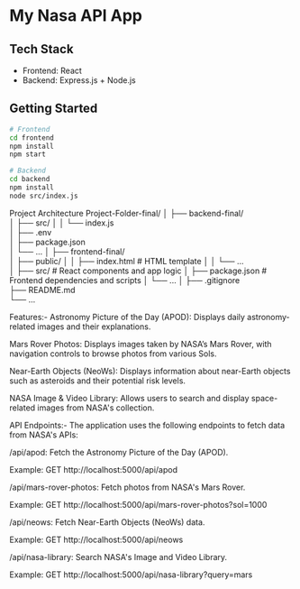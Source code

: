 # My Nasa API App 

## Tech Stack
- Frontend: React
- Backend: Express.js + Node.js

## Getting Started
```bash
# Frontend
cd frontend
npm install
npm start

# Backend
cd backend
npm install
node src/index.js
```
Project Architecture
Project-Folder-final/
│
├── backend-final/                
│   ├── src/
│   │   └── index.js              
│   ├── .env                     
│   ├── package.json              
│   └── ...
│
├── frontend-final/             
│   ├── public/
│   │   ├── index.html            # HTML template
│   │   └── ...                   
│   ├── src/                      # React components and app logic
│   ├── package.json              # Frontend dependencies and scripts
│   └── ...
│
├── .gitignore                   
├── README.md                    
└── ...


Features:- 
Astronomy Picture of the Day (APOD): Displays daily astronomy-related images and their explanations.

Mars Rover Photos: Displays images taken by NASA’s Mars Rover, with navigation controls to browse photos from various Sols.

Near-Earth Objects (NeoWs): Displays information about near-Earth objects such as asteroids and their potential risk levels.

NASA Image & Video Library: Allows users to search and display space-related images from NASA's collection.

API Endpoints:- 
The application uses the following endpoints to fetch data from NASA's APIs:

/api/apod: Fetch the Astronomy Picture of the Day (APOD).

Example: GET http://localhost:5000/api/apod

/api/mars-rover-photos: Fetch photos from NASA's Mars Rover.

Example: GET http://localhost:5000/api/mars-rover-photos?sol=1000

/api/neows: Fetch Near-Earth Objects (NeoWs) data.

Example: GET http://localhost:5000/api/neows

/api/nasa-library: Search NASA's Image and Video Library.

Example: GET http://localhost:5000/api/nasa-library?query=mars

